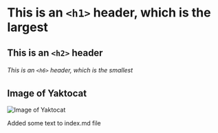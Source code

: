 # This is an `<h1>` header, which is the largest

## This is an `<h2>` header

###### This is an `<h6>` header, which is the smallest

## Image of Yaktocat
![Image of Yaktocat](https://octodex.github.com/images/yaktocat.png)


Added some text to index.md file
